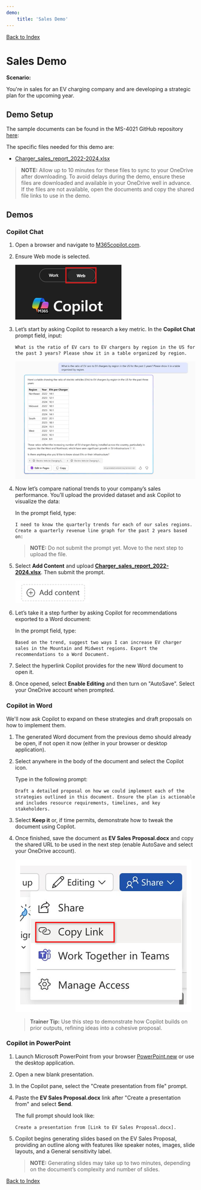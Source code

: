 ```yaml
---
demo:
    title: 'Sales Demo'
---
```


[Back to Index](https://microsoftlearning.github.io/MS-4021-Copilot-Immersion-Experience/)

# Sales Demo

**Scenario:**  

You're in sales for an EV charging company and are developing a strategic plan for the upcoming year.

## Demo Setup

The sample documents can be found in the MS-4021 GitHub repository [here](https://github.com/MicrosoftLearning/MS-4021-Copilot-Immersion-Experience/tree/master/ResourceFiles):

The specific files needed for this demo are:

- [Charger_sales_report_2022-2024.xlsx](https://github.com/MicrosoftLearning/MS-4021-Copilot-Immersion-Experience/raw/master/ResourceFiles/Charger_sales_report_2022-2024.xlsx)

> **NOTE:** Allow up to 10 minutes for these files to sync to your OneDrive after downloading. To avoid delays during the demo, ensure these files are downloaded and available in your OneDrive well in advance. If the files are not available, open the documents and copy the shared file links to use in the demo.

## Demos

### Copilot Chat

1. Open a browser and navigate to [M365copilot.com](https://m365copilot.com/).

1. Ensure Web mode is selected.

    ![screenshot showing web mode tab.](../Prompts/Media/web-mode.png)

1. Let’s start by asking Copilot to research a key metric. In the **Copilot Chat** prompt field, input:

    ```text
    What is the ratio of EV cars to EV chargers by region in the US for the past 3 years? Please show it in a table organized by region.
    ```

    ![Screenshot showing Copilot Chat EV charger Prompt.](../Demos/Media/copilot-chat-ev-charger-prompt.png)

1. Now let’s compare national trends to your company’s sales performance. You’ll upload the provided dataset and ask Copilot to visualize the data:

    In the prompt field, type:

    ```text
    I need to know the quarterly trends for each of our sales regions. Create a quarterly revenue line graph for the past 2 years based on:
    ```

    > **NOTE:** Do not submit the prompt yet. Move to the next step to upload the file.

1. Select **Add Content** and upload [**Charger_sales_report_2022-2024.xlsx**](https://github.com/MicrosoftLearning/MS-4021-Copilot-Immersion-Experience/raw/master/Resourcefiles/Charger_sales_report_2022-2024.xlsx). Then submit the prompt.

    ![Add content Copilot chat.](../Demos/Media/add-content-copilot-chat.png)

1. Let’s take it a step further by asking Copilot for recommendations exported to a Word document:

    In the prompt field, type:

    ```text
    Based on the trend, suggest two ways I can increase EV charger sales in the Mountain and Midwest regions. Export the recommendations to a Word Document.
    ```

1. Select the hyperlink Copilot provides for the new Word document to open it.

1. Once opened, select **Enable Editing** and then turn on "AutoSave". Select your OneDrive account when prompted.


### Copilot in Word

We'll now ask Copilot to expand on these strategies and draft proposals on how to implement them.

1. The generated Word document from the previous demo should already be open, if not open it now (either in your browser or desktop application).

1. Select anywhere in the body of the document and select the Copilot icon.

    Type in the following prompt:

    ```text
    Draft a detailed proposal on how we could implement each of the strategies outlined in this document. Ensure the plan is actionable and includes resource requirements, timelines, and key stakeholders.
    ```

1. Select **Keep it** or, if time permits, demonstrate how to tweak the document using Copilot.

1. Once finished, save the document as **EV Sales Proposal.docx** and copy the shared URL to be used in the next step (enable AutoSave and select your OneDrive account).

    ![Share link.](../Demos/Media/share-menu-with-copy-link-9fd1c60a.png)

    > **Trainer Tip:** Use this step to demonstrate how Copilot builds on prior outputs, refining ideas into a cohesive proposal.

### Copilot in PowerPoint

1. Launch Microsoft PowerPoint from your browser [PowerPoint.new](https://PowerPoint.new) or use the desktop application.

1. Open a new blank presentation.

1. In the Copilot pane, select the "Create presentation from file" prompt.

1. Paste the **EV Sales Proposal.docx** link after "Create a presentation from" and select **Send**.

    The full prompt should look like:

    ```text
    Create a presentation from [Link to EV Sales Proposal.docx].
    ```

1. Copilot begins generating slides based on the EV Sales Proposal, providing an outline along with features like speaker notes, images, slide layouts, and a General sensitivity label.

    > **NOTE:** Generating slides may take up to two minutes, depending on the document’s complexity and number of slides.

[Back to Index](https://microsoftlearning.github.io/MS-4021-Copilot-Immersion-Experience/)
